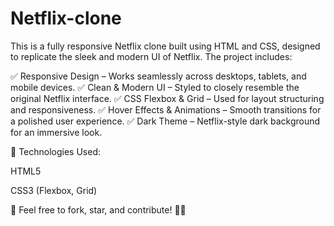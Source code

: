 # Netflix-clone
This is a fully responsive Netflix clone built using HTML and CSS, designed to replicate the sleek and modern UI of Netflix. The project includes:

✅ Responsive Design – Works seamlessly across desktops, tablets, and mobile devices.
✅ Clean & Modern UI – Styled to closely resemble the original Netflix interface.
✅ CSS Flexbox & Grid – Used for layout structuring and responsiveness.
✅ Hover Effects & Animations – Smooth transitions for a polished user experience.
✅ Dark Theme – Netflix-style dark background for an immersive look.

📂 Technologies Used:

HTML5

CSS3 (Flexbox, Grid)

🚀 Feel free to fork, star, and contribute! 🎥🍿
